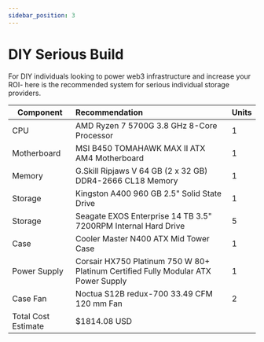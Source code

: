 ```yaml
---
sidebar_position: 3
---
```

# DIY Serious Build
For DIY individuals looking to power web3 infrastructure and increase your ROI- here is the recommended system for serious individual storage providers. 

| Component|Recommendation| Units |
| ------------- |:-------------| :-----|
| CPU | AMD Ryzen 7 5700G 3.8 GHz 8-Core Processor | 1
| Motherboard | 	MSI B450 TOMAHAWK MAX II ATX AM4 Motherboard | 1
| Memory | 	G.Skill Ripjaws V 64 GB (2 x 32 GB) DDR4-2666 CL18 Memory | 1
| Storage | 	Kingston A400 960 GB 2.5" Solid State Drive | 1
| Storage | 	Seagate EXOS Enterprise 14 TB 3.5" 7200RPM Internal Hard Drive | 5 | 
 | Case | Cooler Master N400 ATX Mid Tower Case | 1 
 | Power Supply | 	Corsair HX750 Platinum 750 W 80+ Platinum Certified Fully Modular ATX Power Supply | 1
 | Case Fan | 	Noctua S12B redux-700 33.49 CFM 120 mm Fan | 2 
 | Total Cost Estimate | 	$1814.08 USD


